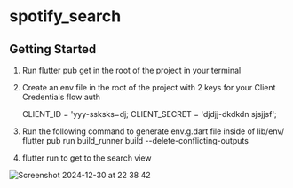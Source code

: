 # spotify_search


## Getting Started
1. Run flutter pub get in the root of the project in your terminal 

2.  Create an env file in the root of the project with 2 keys for your Client Credentials flow auth

    CLIENT_ID = 'yyy-ssksks=dj;
    CLIENT_SECRET = 'djdjj-dkdkdn sjsjjsf'; 

3. Run the following command to generate env.g.dart file inside of lib/env/
    flutter pub run build_runner build --delete-conflicting-outputs
4. flutter run to get to the search view 

![Screenshot 2024-12-30 at 22 38 42](https://github.com/user-attachments/assets/24e39220-1188-4187-b407-8d9f0251bc12)
